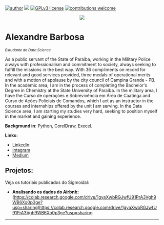 [![author](https://img.shields.io/badge/author-Alexandre_Barbosa-red.svg)](https://www.linkedin.com/in/alexandre-barbosa-da-silva-a1b132259/) [![](https://img.shields.io/badge/python-3.7+-blue.svg)](https://www.python.org/downloads/release/python-365/) [![GPLv3 license](https://img.shields.io/badge/License-GPLv3-blue.svg)](http://perso.crans.org/besson/LICENSE.html) [![contributions welcome](https://img.shields.io/badge/contributions-welcome-brightgreen.svg?style=flat)](https://github.com/carlosfab/data_science/issues)

<p align="center">
  <img src="banner.png" >
</p>

# Alexandre Barbosa
<sub>*Estudante de Data Science* </sub>

As a public servant of the State of Paraíba, working in the Military Police always with professionalism and commitment to society, always seeking to fulfill the missions in the best way. With 36 compliments on record for relevant and good services provided, three medals of operational merits and with a motion of applause by the city council of Campina Grande - PB.
In the academic area, I am in the process of completing the Bachelor's Degree in Chemistry at the State University of Paraíba. In the military area, I have the Curso de operações e Sobrevivência em Área de Caatinga and Curso de Ações Policiais de Comandos, which I act as an instructor in the courses and internships offered by the unit I am serving.
In the Data Science area, I am starting my studies very hard, seeking to position myself in the market and gaining experience.

**Background in:** Python, CorelDraw, Execel.

**Links:**
* [LinkedIn](www.linkedin.com/in/alexandre-barbosa-da-silva-a1b132259)
* [Intagram](https://instagram.com/alexandrebarbosa.dc?igshid=MzNlNGNkZWQ4Mg==)
* [Medium](https://medium.com/@alexandrebarbosa.dc)


## Projetos:
Veja os tutoriais publicados do Sigmoidal:

* **Analisando os dados do Airbnb:** (https://colab.research.google.com/drive/1gyaXwbRGJwfU91PrA3Vgh9WB6Xo0p3ge?usp=sharing)https://colab.research.google.com/drive/1gyaXwbRGJwfU91PrA3Vgh9WB6Xo0p3ge?usp=sharing


---

